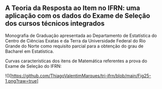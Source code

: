 ## A Teoria da Resposta ao Item no IFRN: uma aplicação com os dados do Exame de Seleção dos cursos técnicos integrados

Monografia de Graduação apresentada ao Departamento de Estatística do Centro de Ciências Exatas e da Terra da Universidade Federal do Rio Grande do Norte como requisito parcial para a obtenção do grau de Bacharel em Estatística.

Curvas características dos itens de Matemática referentes a prova do Exame de Seleção do IFRN:

!()[https://github.com/ThiagoValentimMarques/tri-ifrn/blob/main/Fig25-1.png?raw=true]



